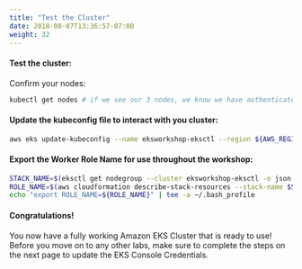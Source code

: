 ```yaml
---
title: "Test the Cluster"
date: 2018-08-07T13:36:57-07:00
weight: 32
---
```

#### Test the cluster:
Confirm your nodes:

```bash
kubectl get nodes # if we see our 3 nodes, we know we have authenticated correctly
```

#### Update the kubeconfig file to interact with you cluster:
```bash
aws eks update-kubeconfig --name eksworkshop-eksctl --region ${AWS_REGION}
```


#### Export the Worker Role Name for use throughout the workshop:

```bash
STACK_NAME=$(eksctl get nodegroup --cluster eksworkshop-eksctl -o json | jq -r '.[].StackName')
ROLE_NAME=$(aws cloudformation describe-stack-resources --stack-name $STACK_NAME | jq -r '.StackResources[] | select(.ResourceType=="AWS::IAM::Role") | .PhysicalResourceId')
echo "export ROLE_NAME=${ROLE_NAME}" | tee -a ~/.bash_profile
```

#### Congratulations!

You now have a fully working Amazon EKS Cluster that is ready to use! Before you move on to any other labs, make sure to complete the steps on the next page to update the EKS Console Credentials.
